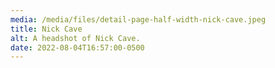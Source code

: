 ```yaml
---
media: /media/files/detail-page-half-width-nick-cave.jpeg
title: Nick Cave
alt: A headshot of Nick Cave.
date: 2022-08-04T16:57:00-0500
---
```

